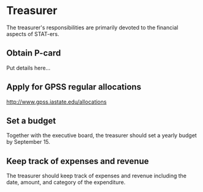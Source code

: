 # Treasurer

The treasurer's responsibilities are primarily devoted to the financial aspects of STAT-ers. 


## Obtain P-card

Put details here...

## Apply for GPSS regular allocations

http://www.gpss.iastate.edu/allocations

## Set a budget

Together with the executive board, the treasurer should set a yearly budget by September 15. 

## Keep track of expenses and revenue

The treasurer should keep track of expenses and revenue including the date, amount, and category of the expenditure. 
